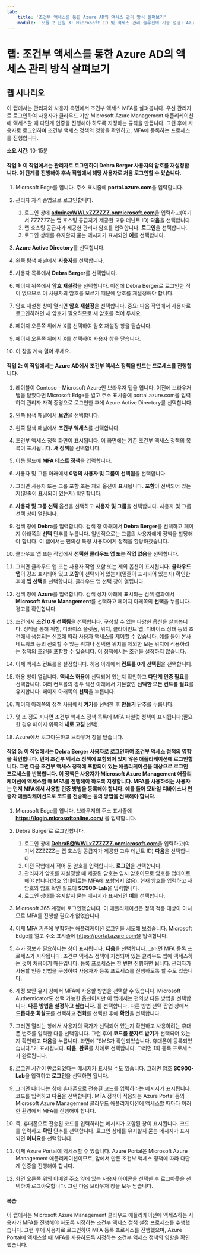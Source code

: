 ```yaml
---
lab:
    title: '조건부 액세스를 통한 Azure AD의 액세스 관리 방식 살펴보기'
    module: '모듈 2 단원 3: Microsoft ID 및 액세스 관리 솔루션의 기능 설명: Azure AD의 액세스 관리 기능 살펴보기'
---
```



# 랩: 조건부 액세스를 통한 Azure AD의 액세스 관리 방식 살펴보기

## 랩 시나리오
이 랩에서는 관리자와 사용자 측면에서 조건부 액세스 MFA를 살펴봅니다.  우선 관리자로 로그인하여 사용자가 클라우드 기반 Microsoft Azure Management 애플리케이션에 액세스할 때 다단계 인증을 진행해야 하도록 지정하는 규칙을 만듭니다.  그런 후에 사용자로 로그인하여 조건부 액세스 정책의 영향을 확인하고, MFA에 등록하는 프로세스를 진행합니다.

**소요 시간**: 10-15분

#### 작업 1: 이 작업에서는 관리자로 로그인하여 Debra Berger 사용자의 암호를 재설정합니다.  이 단계를 진행해야 후속 작업에서 해당 사용자로 처음 로그인할 수 있습니다.

1. Microsoft Edge를 엽니다.  주소 표시줄에 **portal.azure.com**을 입력합니다.

2. 관리자 자격 증명으로 로그인합니다.
    1. 로그인 창에 **admin@WWLxZZZZZZ.onmicrosoft.com**을 입력하고(여기서 ZZZZZZ는 랩 호스팅 공급자가 제공한 고유 테넌트 ID) **다음**을 선택합니다.
    1. 랩 호스팅 공급자가 제공한 관리자 암호를 입력합니다. **로그인**을 선택합니다.
    1. 로그인 상태를 유지할지 묻는 메시지가 표시되면 **예**를 선택합니다.

3. **Azure Active Directory**를 선택합니다.  

4. 왼쪽 탐색 패널에서 **사용자**를 선택합니다.

5. 사용자 목록에서 **Debra Berger**를 선택합니다.

6. 페이지 위쪽에서 **암호 재설정**을 선택합니다. 이전에 Debra Berger로 로그인한 적이 없으므로 이 사용자의 암호를 모르기 때문에 암호를 재설정해야 합니다.

7. 암호 재설정 창이 열리면 **암호 재설정**을 선택합니다.  중요: 다음 작업에서 사용자로 로그인하려면 새 암호가 필요하므로 새 암호를 적어 두세요.

8. 페이지 오른쪽 위에서 X를 선택하여 암호 재설정 창을 닫습니다.

9. 페이지 오른쪽 위에서 X를 선택하여 사용자 창을 닫습니다.

10. 이 창을 계속 열어 두세요.


#### 작업 2:  이 작업에서는 Azure AD에서 조건부 액세스 정책을 만드는 프로세스를 진행합니다.

1. 레이블이 Contoso - Microsoft Azure인 브라우저 탭을 엽니다.   이전에 브라우저 탭을 닫았다면 Microsoft Edge를 열고 주소 표시줄에 portal.azure.com을 입력하여 관리자 자격 증명으로 로그인한 후에 Azure Active Directory를 선택합니다.  

2. 왼쪽 탐색 패널에서 **보안**을 선택합니다.

3. 왼쪽 탐색 패널에서 **조건부 액세스**를 선택합니다.

4. 조건부 액세스 정책 화면이 표시됩니다. 이 화면에는 기존 조건부 액세스 정책의 목록이 표시됩니다. **새 정책**을 선택합니다.

5. 이름 필드에 **MFA 테스트 정책**을 입력합니다.

6. 사용자 및 그룹 아래에서 **0명의 사용자 및 그룹이 선택됨**을 선택합니다.

7. 그러면 사용자 또는 그룹 포함 또는 제외 옵션이 표시됩니다.  **포함**이 선택되어 있는지(밑줄이 표시되어 있는지) 확인합니다.

8. **사용자 및 그룹 선택** 옵션을 선택하고 **사용자 및 그룹**을 선택합니다.  사용자 및 그룹 선택 창이 열립니다.  

9. 검색 창에 **Debra**를 입력합니다.  검색 창 아래에서 **Debra Berger**를 선택하고 페이지 아래쪽의 **선택** 단추를 누릅니다.  일반적으로는 그룹의 사용자에게 정책을 할당해야 합니다.  이 랩에서는 편의상 특정 사용자에게 정책을 할당하겠습니다. 

10. 클라우드 앱 또는 작업에서 **선택한 클라우드 앱 또는 작업 없음**을 선택합니다.

11. 그러면 클라우드 앱 또는 사용자 작업 포함 또는 제외 옵션이 표시됩니다.  **클라우드 앱**이 강조 표시되어 있고 **포함**이 선택되어 있는지(밑줄이 표시되어 있는지) 확인한 후에 **앱 선택**을 선택합니다.  클라우드 앱 선택 창이 열립니다.

12. 검색 창에 **Azure**를 입력합니다.  검색 상자 아래에 표시되는 검색 결과에서 **Microsoft Azure Management**를 선택하고 페이지 아래쪽의 **선택**을 누릅니다.  경고를 확인합니다.  

13. 조건에서 **조건 0개 선택됨**을 선택합니다.  구성할 수 있는 다양한 옵션을 살펴봅니다.  정책을 통해 위험, 디바이스 플랫폼, 위치, 클라이언트 앱, 디바이스 상태 등의 조건에서 생성되는 신호에 따라 사용자 액세스를 제어할 수 있습니다.  예를 들어 본사 네트워크 등의 신뢰할 수 있는 위치나 선택한 위치를 제외한 모든 위치에 적용하려는 정책의 조건을 포함할 수 있습니다.  이 정책에서는 조건을 설정하지 않습니다.

14. 이제 액세스 컨트롤을 설정합니다.  허용 아래에서 **컨트롤 0개 선택됨**을 선택합니다.

15. 허용 창이 열립니다.  **액세스 허용**이 선택되어 있는지 확인하고 **다단계 인증 필요**를 선택합니다.  여러 컨트롤의 경우 섹션 아래에서 기본값인 **선택한 모든 컨트롤 필요**를 유지합니다.  페이지 아래쪽의 **선택**을 누릅니다.

16. 페이지 아래쪽의 정책 사용에서 **켜기**를 선택한 후 **만들기** 단추를 누릅니다.

17. 몇 초 정도 지나면 조건부 액세스 정책 목록에 MFA 파일럿 정책이 표시됩니다(필요한 경우 페이지 위쪽의 **새로 고침** 선택).

18. Azure에서 로그아웃하고 브라우저 창을 닫습니다.

#### 작업 3: 이 작업에서는 Debra Berger 사용자로 로그인하여 조건부 액세스 정책의 영향을 확인합니다. 먼저 조건부 액세스 정책에 포함되어 있지 않은 애플리케이션에 로그인합니다.  그런 다음 조건부 액세스 정책에 포함되어 있는 애플리케이션을 대상으로 로그인 프로세스를 반복합니다.  이 정책은 사용자가 Microsoft Azure Management 애플리케이션에 액세스할 때 MFA를 진행해야 하도록 지정합니다.  MFA를 사용하려는 사용자는 먼저 MFA에서 사용할 인증 방법을 등록해야 합니다. 예를 들어 모바일 디바이스나 인증자 애플리케이션으로 코드를 전송하는 등의 방법을 선택해야 합니다.

1. Microsoft Edge를 엽니다.  브라우저의 주소 표시줄에 **https://login.microsoftonline.com/** 을 입력합니다.

1. Debra Burger로 로그인합니다.
    1. 로그인 창에 **DebraB@WWLxZZZZZZ.onmicrosoft.com**을 입력하고(여기서 ZZZZZZ는 랩 호스팅 공급자가 제공한 고유 테넌트 ID) **다음**을 선택합니다.
    1. 이전 작업에서 적어 둔 암호를 입력합니다. **로그인**을 선택합니다.
    1. 관리자가 암호를 재설정할 때 제공된 암호는 임시 암호이므로 암호를 업데이트해야 합니다(암호 업데이트는 MFA에 포함되지 않음).  현재 암호를 입력하고 새 암호와 암호 확인 필드에 **SC900-Lab**을 입력합니다.
    1. 로그인 상태를 유지할지 묻는 메시지가 표시되면 **예**를 선택합니다.

1. Microsoft 365 계정에 로그인했습니다.  이 애플리케이션은 정책 적용 대상이 아니므로 MFA를 진행할 필요가 없었습니다.

1. 이제 MFA 기준에 부합하는 애플리케이션 로그인을 시도해 보겠습니다.  Microsoft Edge를 열고 주소 표시줄에 https://portal.azure.com을 입력합니다.

1. 추가 정보가 필요하다는 창이 표시됩니다.  **다음**을 선택합니다.  그러면 MFA 등록 프로세스가 시작됩니다. 조건부 액세스 정책에 지정되어 있는 클라우드 앱에 액세스하는 것이 처음이기 때문입니다.  등록 프로세스는 한 번만 진행하면 됩니다.   관리자가 사용할 인증 방법을 구성하여 사용자가 등록 프로세스를 진행하도록 할 수도 있습니다.

1. 계정 보안 유지 창에서 MFA에 사용할 방법을 선택할 수 있습니다.  Microsoft Authenticator도 선택 가능한 옵션이지만 이 랩에서는 편의상 다른 방법을 선택합니다. **다른 방법을 설정하고 싶습니다.** 를 선택합니다.  다른 방법 선택 팝업 창에서 **드롭다운 화살표**를 선택하고 **전화**를 선택한 후에 **확인**을 선택합니다.

1. 그러면 열리는 창에서 사용자의 국가가 선택되어 있는지 확인하고 사용하려는 휴대폰 번호를 입력한 다음 선택합니다. 그런 후에 **코드를 문자로 받기**가 선택되어 있는지 확인하고 **다음**을 누릅니다.  화면에 "SMS가 확인되었습니다. 휴대폰이 등록되었습니다."가 표시됩니다.  **다음**, **완료**를 차례로 선택합니다.  그러면 1회 등록 프로세스가 완료됩니다.

1. 로그인 시간이 만료되었다는 메시지가 표시될 수도 있습니다.  그러면 암호 **SC900-Lab**을 입력하고 **로그인**을 선택하면 됩니다.

1. 그러면 나타나는 창에 휴대폰으로 전송된 코드를 입력하라는 메시지가 표시됩니다.  코드를 입력하고 **다음**을 선택합니다.  MFA 정책이 적용되는 Azure Portal 등의 Microsoft Azure Management 클라우드 애플리케이션에 액세스할 때마다 이러한 환경에서 MFA를 진행해야 합니다.

1. 즉, 휴대폰으로 전송된 코드를 입력하라는 메시지가 포함된 창이 표시됩니다.  코드를 입력하고 **확인** 단추를 선택합니다.  로그인 상태를 유지할지 묻는 메시지가 표시되면 **아니요**를 선택합니다.

1. 이제 Azure Portal에 액세스할 수 있습니다.  Azure Portal은 Microsoft Azure Management 애플리케이션이므로, 앞에서 만든 조건부 액세스 정책에 따라 다단계 인증을 진행해야 합니다.  

1. 화면 오른쪽 위의 이메일 주소 옆에 있는 사용자 아이콘을 선택한 후 로그아웃을 선택하여 로그아웃합니다. 그런 다음 브라우저 창을 모두 닫습니다.

#### 복습
이 랩에서는 Microsoft Azure Management 클라우드 애플리케이션에 액세스하는 사용자가 MFA를 진행해야 하도록 지정하는 조건부 액세스 정책 설정 프로세스를 수행했습니다.  그런 후에 사용자로 로그인하여 MFA 등록 프로세스를 진행했으며, Azure Portal에 액세스할 때 MFA를 사용하도록 지정하는 조건부 액세스 정책의 영향을 확인했습니다.
